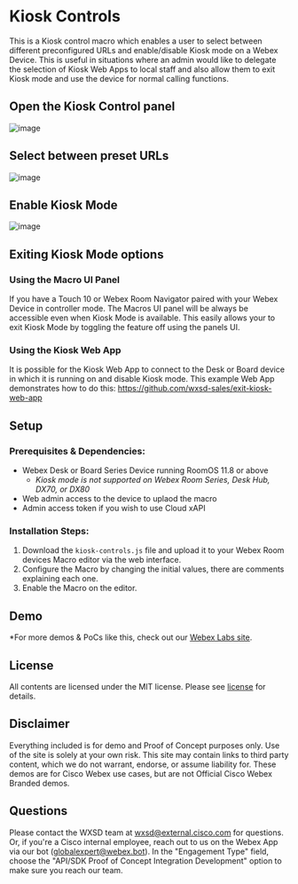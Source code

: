 # Kiosk Controls
This is a Kiosk control macro which enables a user to select between different preconfigured URLs and enable/disable Kiosk mode on a Webex Device. This is useful in situations where an admin would like to delegate the selection of Kiosk Web Apps to local staff and also allow them to exit Kiosk mode and use the device for normal calling functions.

## Open the Kiosk Control panel
![image](https://user-images.githubusercontent.com/21026209/165599603-615b9053-adff-4a81-850d-d63ec538ff06.png)

## Select between preset URLs
![image](https://user-images.githubusercontent.com/21026209/165597255-d26ab4a3-a72a-4a5f-bea6-c2bf28d701bc.png)

## Enable Kiosk Mode
![image](https://user-images.githubusercontent.com/21026209/165599494-3d00b9d5-987e-4173-8052-bbb4d03557ec.png)


## Exiting Kiosk Mode options

### Using the Macro UI Panel
If you have a Touch 10 or Webex Room Navigator paired with your Webex Device in controller mode. The Macros UI panel will be always be accessible even when Kiosk Mode is available. This easily allows your to exit Kiosk Mode by toggling the feature off using the panels UI.

### Using the Kiosk Web App
It is possible for the Kiosk Web App to connect to the Desk or Board device in which it is running on and disable Kiosk mode. This example Web App demonstrates how to do this: https://github.com/wxsd-sales/exit-kiosk-web-app


## Setup

### Prerequisites & Dependencies: 

- Webex Desk or Board Series Device running RoomOS 11.8 or above
    - *Kiosk mode is not supported on Webex Room Series, Desk Hub, DX70, or DX80*
- Web admin access to the device to uplaod the macro
- Admin access token if you wish to use Cloud xAPI


### Installation Steps:
1. Download the ``kiosk-controls.js`` file and upload it to your Webex Room devices Macro editor via the web interface.
2. Configure the Macro by changing the initial values, there are comments explaining each one.
3. Enable the Macro on the editor.
  

## Demo

*For more demos & PoCs like this, check out our [Webex Labs site](https://collabtoolbox.cisco.com/webex-labs).


## License

All contents are licensed under the MIT license. Please see [license](LICENSE) for details.


## Disclaimer

Everything included is for demo and Proof of Concept purposes only. Use of the site is solely at your own risk. This site may contain links to third party content, which we do not warrant, endorse, or assume liability for. These demos are for Cisco Webex use cases, but are not Official Cisco Webex Branded demos.


## Questions
Please contact the WXSD team at [wxsd@external.cisco.com](mailto:wxsd@external.cisco.com?subject=kiosk-controls) for questions. Or, if you're a Cisco internal employee, reach out to us on the Webex App via our bot (globalexpert@webex.bot). In the "Engagement Type" field, choose the "API/SDK Proof of Concept Integration Development" option to make sure you reach our team. 
